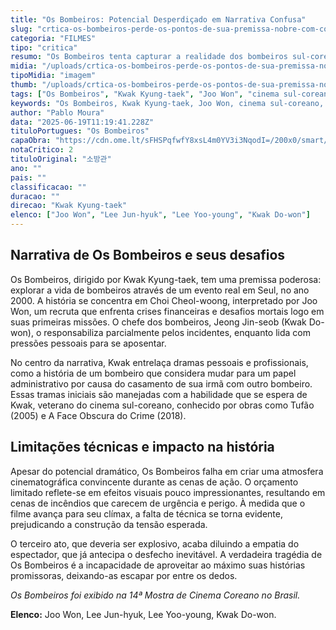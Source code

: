 ```yaml
---
title: "Os Bombeiros: Potencial Desperdiçado em Narrativa Confusa"
slug: "crtica-os-bombeiros-perde-os-pontos-de-sua-premissa-nobre-com-confuso-narrativa"
categoria: "FILMES"
tipo: "critica"
resumo: "Os Bombeiros tenta capturar a realidade dos bombeiros sul-coreanos, mas tropeça em sua execução técnica. O filme de Kwak Kyung-taek perde força ao se aproximar do clímax esperado."
midia: "/uploads/crtica-os-bombeiros-perde-os-pontos-de-sua-premissa-nobre-com-confuso-narrativa-thumb.jpg"
tipoMidia: "imagem"
thumb: "/uploads/crtica-os-bombeiros-perde-os-pontos-de-sua-premissa-nobre-com-confuso-narrativa-thumb.jpg"
tags: ["Os Bombeiros", "Kwak Kyung-taek", "Joo Won", "cinema sul-coreano", "Mostra de Cinema Coreano", "Choi Cheol-woong", "Jeong Jin-seob"]
keywords: "Os Bombeiros, Kwak Kyung-taek, Joo Won, cinema sul-coreano, Mostra de Cinema Coreano, Choi Cheol-woong, Jeong Jin-seob"
author: "Pablo Moura"
data: "2025-06-19T11:19:41.228Z"
tituloPortugues: "Os Bombeiros"
capaObra: "https://cdn.ome.lt/sFHSPqfwfY8xsL4m0YV3i3NqodI=/200x0/smart/extras/capas/bombeiros_poster.png"
notaCritico: 2
tituloOriginal: "소방관"
ano: ""
pais: ""
classificacao: ""
duracao: ""
direcao: "Kwak Kyung-taek"
elenco: ["Joo Won", "Lee Jun-hyuk", "Lee Yoo-young", "Kwak Do-won"]
---
```


## Narrativa de Os Bombeiros e seus desafios

Os Bombeiros, dirigido por Kwak Kyung-taek, tem uma premissa poderosa: explorar a vida de bombeiros através de um evento real em Seul, no ano 2000. A história se concentra em Choi Cheol-woong, interpretado por Joo Won, um recruta que enfrenta crises financeiras e desafios mortais logo em suas primeiras missões. O chefe dos bombeiros, Jeong Jin-seob (Kwak Do-won), o responsabiliza parcialmente pelos incidentes, enquanto lida com pressões pessoais para se aposentar.

No centro da narrativa, Kwak entrelaça dramas pessoais e profissionais, como a história de um bombeiro que considera mudar para um papel administrativo por causa do casamento de sua irmã com outro bombeiro. Essas tramas iniciais são manejadas com a habilidade que se espera de Kwak, veterano do cinema sul-coreano, conhecido por obras como Tufão (2005) e A Face Obscura do Crime (2018).

## Limitações técnicas e impacto na história

Apesar do potencial dramático, Os Bombeiros falha em criar uma atmosfera cinematográfica convincente durante as cenas de ação. O orçamento limitado reflete-se em efeitos visuais pouco impressionantes, resultando em cenas de incêndios que carecem de urgência e perigo. À medida que o filme avança para seu clímax, a falta de técnica se torna evidente, prejudicando a construção da tensão esperada.

O terceiro ato, que deveria ser explosivo, acaba diluindo a empatia do espectador, que já antecipa o desfecho inevitável. A verdadeira tragédia de Os Bombeiros é a incapacidade de aproveitar ao máximo suas histórias promissoras, deixando-as escapar por entre os dedos.

*Os Bombeiros foi exibido na 14ª Mostra de Cinema Coreano no Brasil.*

**Elenco:** Joo Won, Lee Jun-hyuk, Lee Yoo-young, Kwak Do-won.